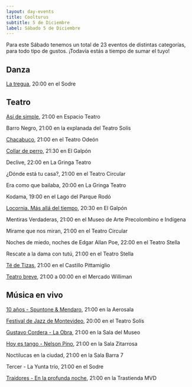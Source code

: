 ```yaml
---
layout: day-events
title: Coolturus
subtitle: 5 de Diciembre
label: Sábado 5 de Diciembre
---
```

Para este Sábado tenemos un total de 23 eventos de distintas categorías, para todo tipo de gustos. ¡Todavía estás a tiempo de sumar el tuyo!

## Danza

[La tregua](http://www.auditorio.com.uy/uc_2600_1.html), 20:00 en el Sodre

## Teatro

[Así de simple](https://www.espacioteatrouruguay.com/cartelera), 21:00 en Espacio Teatro

Barro Negro, 21:00 en la explanada del Teatro Solís

[Chacabuco](http://www.auditorio.com.uy/uc_2600_1.html), 21:00 en el Teatro Odeón

[Collar de perro](https://www.teatroelgalpon.org.uy/espectaculos/collar-de-perro/), 21:30 en El Galpón

Declive, 22:00 en La Gringa Teatro

¿Dónde está tu casa?, 21:00 en el Teatro Circular

Era como que bailaba, 20:00 en La Gringa Teatro

Kodama, 19:00 en el Lago del Parque Rodó

[Locornia. Más allá del tiempo](https://www.teatroelgalpon.org.uy/espectaculos/locornia-mas-alla-del-tiempo/), 20:30 en El Galpón

Mentiras Verdaderas, 21:00 en el Museo de Arte Precolombino e Indígena

Mirame que nos miran, 21:00 en el Teatro Circular

Noches de miedo, noches de Edgar Allan Poe, 22:00 en el Teatro Stella

Rescate a la dama con tutú, 21:00 en el Teatro Stella

[Té de Tizas](https://www.castillopittamiglio.org/bookings-checkout/t%C3%A9-de-tizas), 21:00 en el Castillo Pittamiglio

[Teatro breve](http://www.breve.uy/web/), 21:00 a 00:00 en el Mercado Williman

## Música en vivo

[10 años - Spuntone & Mendaro](https://www.instagram.com/p/CIObGGvgRbD/), 21:00 en la Aerosala

[Festival de Jazz de Montevideo](https://www.teatrosolis.org.uy/PROGRAMACION/13-Festival-de-Jazz-de-Montevideo-uc1417), 20:00 en el Teatro Solís

[Gustavo Cordera - La Obra](http://www.saladelmuseo.com.uy/shows/item/gustavo-cordera-2.html), 21:00 en la Sala del Museo

[Hoy es tango - Nelson Pino](https://salazitarrosa.montevideo.gub.uy/espectaculo/nelson-pino-hoy-es-tango/), 21:00 en la Sala Zitarrosa

Noctilucas en la ciudad, 21:00 en la Sala Barra 7

Tercer - La Yunta trío, 21:00 en el Sodre

[Traidores - En la profunda noche](https://www.latrastienda.com.uy/show.php?s=traidores&s_id=-MLPAXmvDyfkrcPEpyhO), 21:00 en la Trastienda MVD
